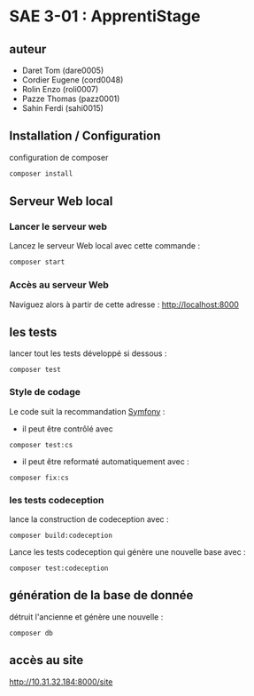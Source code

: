 # SAE 3-01 : ApprentiStage

## auteur  
- Daret Tom (dare0005)
- Cordier Eugene (cord0048)
- Rolin Enzo (roli0007)
- Pazze Thomas (pazz0001)
- Sahin Ferdi (sahi0015)

## Installation / Configuration

configuration de composer
``` bash
composer install
```
## Serveur Web local

### Lancer le serveur web
Lancez le serveur Web local avec cette commande :
```bash
composer start
```
### Accès au serveur Web
Naviguez alors à partir de cette adresse : <http://localhost:8000>

## les tests
lancer tout les tests développé si dessous :
```shell
composer test
```

### Style de codage

Le code suit la recommandation [Symfony](https://symfony.com/doc/current/contributing/code/standards.html) :
- il peut être contrôlé avec 
```shell
composer test:cs
```
- il peut être reformaté automatiquement avec :
```shell 
composer fix:cs
```

### les tests codeception
lance la construction de codeception avec :
```shell
composer build:codeception
```

Lance les tests codeception qui génère une nouvelle base avec :
```shell
composer test:codeception
```

## génération de la base de donnée
détruit l'ancienne et génère une nouvelle :
```shell
composer db
```
## accès au site
http://10.31.32.184:8000/site